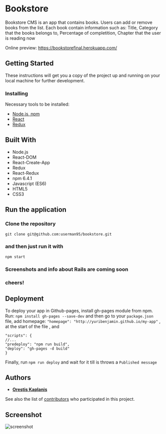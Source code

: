 # Bookstore

Bookstore CMS is an app that contains books. Users can add or remove books from the list. Each book contain information such as: Title, Category that the books belongs to, Percentage of completition, Chapter that the user is reading now

Online preview: https://bookstorefinal.herokuapp.com/

## Getting Started

These instructions will get you a copy of the project up and running on your local machine for further development.

### Installing

Necessary tools to be installed: 
* [Node.js, npm](https://www.npmjs.com/get-npm)
* [React](https://www.codecademy.com/articles/react-setup-i)
* [Redux](https://redux.js.org/introduction/installation)

## Built With

* Node.js
* React-DOM
* React-Create-App
* Redux
* React-Redux
* npm 6.4.1
* Javascript (ES6)
* HTML5
* CSS3

## Run the application
### Clone the repository
`git clone git@github.com:userman95/bookstore.git`
### and then just run it with 
`npm start`

### Screenshots and info about Rails are coming soon
### cheers!

## Deployment

To deploy your app in Github-pages, install gh-pages module from npm.
Run: `npm install gh-pages --save-dev` and then go to your `package.json` file,
add homepage: `"homepage": "http://yuribenjamin.github.io/my-app"` , at the start of the file , 
and 
```
"scripts": {
//...
"predeploy": "npm run build",
"deploy": "gh-pages -d build"
}
```
Finally, run `npm run deploy` and wait for it till is throws a `Published message`

## Authors

* **[Orestis Kaplanis](https://github.com/userman95)**

See also the list of [contributors](https://github.com/your/project/contributors) who participated in this project.

## Screenshot

![screenshot](https://github.com/userman95/bookstore/blob/master/public/Screenshot%20(162).png)
